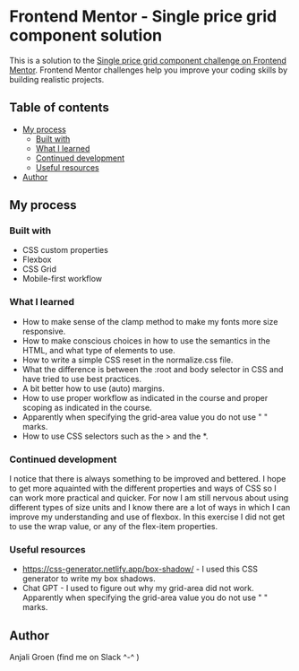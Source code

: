 # Frontend Mentor - Single price grid component solution

This is a solution to the [Single price grid component challenge on Frontend Mentor](https://www.frontendmentor.io/challenges/single-price-grid-component-5ce41129d0ff452fec5abbbc). Frontend Mentor challenges help you improve your coding skills by building realistic projects. 

## Table of contents
- [My process](#my-process)
  - [Built with](#built-with)
  - [What I learned](#what-i-learned)
  - [Continued development](#continued-development)
  - [Useful resources](#useful-resources)
- [Author](#author)



## My process

### Built with
- CSS custom properties
- Flexbox
- CSS Grid
- Mobile-first workflow

### What I learned

- How to make sense of the clamp method to make my fonts more size responsive. 
- How to make conscious choices in how to use the semantics in the HTML, and what type of elements to use. 
- How to write a simple CSS reset in the normalize.css file. 
- What the difference is between the :root and body selector in CSS and have tried to use best practices. 
- A bit better how to use (auto) margins. 
- How to use proper workflow as indicated in the course and proper scoping as indicated in the course. 
- Apparently when specifying the grid-area value you do not use " " marks. 
- How to use CSS selectors such as the > and the *. 


### Continued development

I notice that there is always something to be improved and bettered. I hope to get more aquainted with the different properties and ways of CSS so I can work more practical and quicker. For now I am still nervous about using different types of size units and I know there are a lot of ways in which I can improve my understanding and use of flexbox. In this exercise I did not get to use the wrap value, or any of the flex-item properties.  

### Useful resources

- https://css-generator.netlify.app/box-shadow/ - I used this CSS generator to write my box shadows. 
- Chat GPT - I used to figure out why my grid-area did not work. Apparently when specifying the grid-area value you do not use " " marks.

## Author
Anjali  Groen (find me on Slack ^-^ ) 


